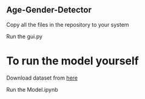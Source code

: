 ## Age-Gender-Detector
Copy all the files in the repository to your system

Run the gui.py 

# To run the model yourself
Download dataset from [here](https://www.kaggle.com/datasets/jangedoo/utkface-new)

Run the Model.ipynb
